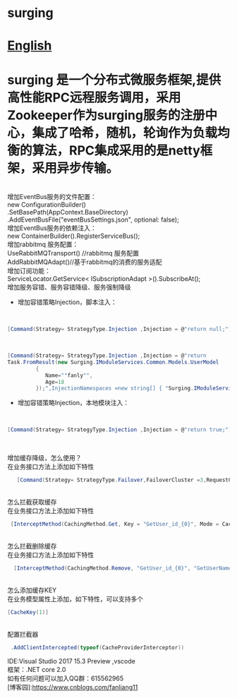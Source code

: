 # surging 　　　　　　　　　　　　　　　　　　　　　　[English](https://github.com/dotnetcore/surging/README.EN.md)
# surging 是一个分布式微服务框架,提供高性能RPC远程服务调用，采用Zookeeper作为surging服务的注册中心，集成了哈希，随机，轮询作为负载均衡的算法，RPC集成采用的是netty框架，采用异步传输。
<br />
增加EventBus服务的文件配置：<br/>
 new ConfigurationBuilder()<br/>
.SetBasePath(AppContext.BaseDirectory)<br/>
 .AddEventBusFile("eventBusSettings.json", optional: false);<br/>
增加EventBus服务的依赖注入：<br/>
  new ContainerBuilder().RegisterServiceBus();<br/>
增加rabbitmq 服务配置：<br/>
UseRabbitMQTransport() //rabbitmq 服务配置<br/>
AddRabbitMQAdapt()//基于rabbitmq的消费的服务适配<br/>
增加订阅功能：
<br/>
 ServiceLocator.GetService< ISubscriptionAdapt >().SubscribeAt();
 <br/>
增加服务容错、服务容错降级、服务强制降级


* 增加容错策略Injection，脚本注入：

<br/>

```c#
[Command(Strategy= StrategyType.Injection ,Injection = @"return null;")]
```    

 <br/>
 
```C#  
[Command(Strategy= StrategyType.Injection ,Injection = @"return 
Task.FromResult(new Surging.IModuleServices.Common.Models.UserModel
         {
            Name=""fanly"",
            Age=18
         });",InjectionNamespaces =new string[] { "Surging.IModuleServices.Common"})] 
```


* 增加容错策略Injection，本地模块注入：   

<br/>

```C#  
[Command(Strategy= StrategyType.Injection ,Injection = @"return true;")] 
```

<br/>

增加缓存降级，怎么使用？
<br/>
在业务接口方法上添加如下特性
<br/>

```C#  
   [Command(Strategy= StrategyType.Failover,FailoverCluster =3,RequestCacheEnabled =true)]  //RequestCacheEnabled =true 就是启用缓存
```

<br/>
怎么拦截获取缓存
 <br/>
在业务接口方法上添加如下特性
 <br/>
 
```C#  
 [InterceptMethod(CachingMethod.Get, Key = "GetUser_id_{0}", Mode = CacheTargetType.Redis, Time = 480)]
```
    
<br/>
怎么拦截删除缓存
 <br/>
在业务接口方法上添加如下特性
 <br/>
 
```C#  
  [InterceptMethod(CachingMethod.Remove, "GetUser_id_{0}", "GetUserName_name_{0}", Mode = CacheTargetType.Redis)]
```
      
<br/>
怎么添加缓存KEY
   <br/>
在业务模型属性上添加，如下特性，可以支持多个
   <br/>
   
```C# 
[CacheKey(1)]
```
        
<br/>
配置拦截器
<br/>
   
```C# 
 .AddClientIntercepted(typeof(CacheProviderInterceptor))
```

IDE:Visual Studio 2017 15.3 Preview ,vscode
<br/>
框架：.NET core 2.0
<br/>
如有任何问题可以加入QQ群：615562965
<br/>
[博客园]:https://www.cnblogs.com/fanliang11
